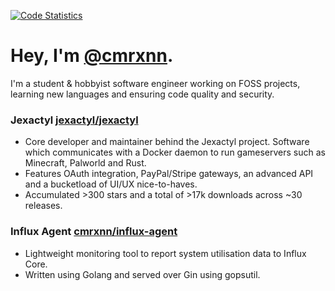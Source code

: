 [![Code Statistics](https://github-readme-stats.vercel.app/api?username=cmrxnn&count_private=true&theme=radical)](https://github.com/cmrxnn)

# Hey, I'm [@cmrxnn](https://github.com/cmrxnn).

I'm a student & hobbyist software engineer working on FOSS projects, learning new languages and ensuring code quality and security.

### Jexactyl [jexactyl/jexactyl](https://github.com/jexactyl/jexactyl)
- Core developer and maintainer behind the Jexactyl project. Software which communicates with a Docker daemon to run gameservers such as Minecraft, Palworld and Rust.
- Features OAuth integration, PayPal/Stripe gateways, an advanced API and a bucketload of UI/UX nice-to-haves.
- Accumulated >300 stars and a total of >17k downloads across ~30 releases.
### Influx Agent [cmrxnn/influx-agent](https://github.com/cmrxnn/influx-agent)
- Lightweight monitoring tool to report system utilisation data to Influx Core.
- Written using Golang and served over Gin using gopsutil.
